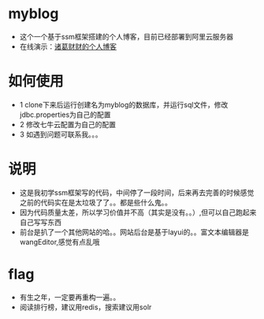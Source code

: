 # myblog
* 这个一个基于ssm框架搭建的个人博客，目前已经部署到阿里云服务器
* 在线演示：<a href="http://119.23.63.3:8080/myblog/index">诸葛财财的个人博客</a>

# 如何使用
* 1 clone下来后运行创建名为myblog的数据库，并运行sql文件，修改jdbc.properties为自己的配置
* 2 修改七牛云配置为自己的配置
* 3 如遇到问题可联系我。。。
# 说明
* 这是我初学ssm框架写的代码，中间停了一段时间，后来再去完善的时候感觉之前的代码实在是太垃圾了了。。都是些什么鬼。。<br>
* 因为代码质量太差，所以学习价值并不高（其实是没有。。）,但可以自己跑起来自己写写东西<br> 
* 前台是扒了一个其他网站的哈。。网站后台是基于layui的。。富文本编辑器是wangEditor,感觉有点乱哦<br>
# flag
* 有生之年，一定要再重构一遍。。
* 阅读排行榜，建议用redis，搜索建议用solr
